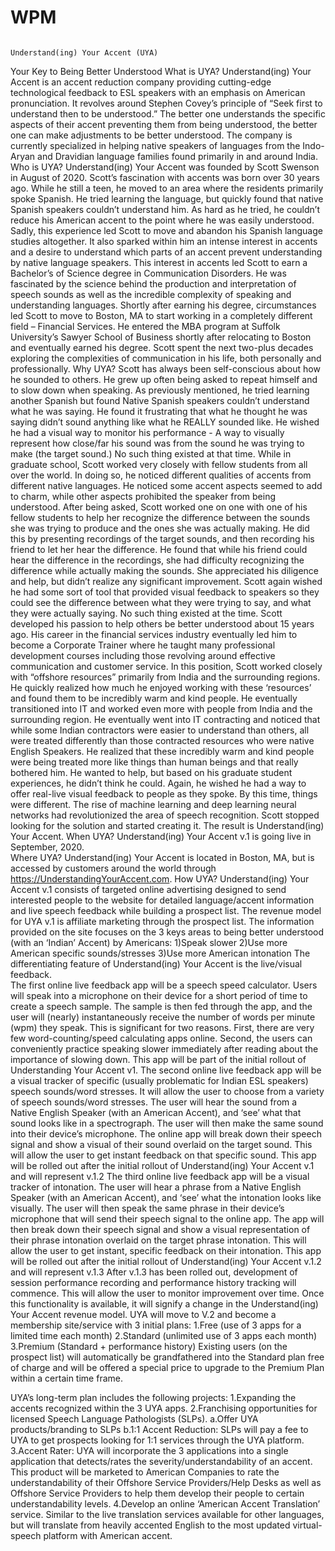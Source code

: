 # WPM
                                                                Understand(ing) Your Accent (UYA)
Your Key to Being Better Understood
What is UYA? Understand(ing) Your Accent is an accent reduction company providing cutting-edge technological feedback to ESL speakers with an emphasis on American pronunciation. It revolves around Stephen Covey’s principle of “Seek first to understand then to be understood.” The better one understands the specific aspects of their accent preventing them from being understood, the better one can make adjustments to be better understood.  The company is currently specialized in helping native speakers of languages from the Indo-Aryan and Dravidian language families found primarily in and around India.
Who is UYA? Understand(ing) Your Accent was founded by Scott Swenson in August of 2020. Scott’s fascination with accents was born over 30 years ago.  While he still a teen, he moved to an area where the residents primarily spoke Spanish.  He tried learning the language, but quickly found that native Spanish speakers couldn’t understand him. As hard as he tried, he couldn’t reduce his American accent to the point where he was easily understood. Sadly, this experience led Scott to move and abandon his Spanish language studies altogether. It also sparked within him an intense interest in accents and a desire to understand which parts of an accent prevent understanding by native language speakers. 
This interest in accents led Scott to earn a Bachelor’s of Science degree in Communication Disorders. He was fascinated by the science behind the production and interpretation of speech sounds as well as the incredible complexity of speaking and understanding languages.  Shortly after earning his degree, circumstances led Scott to move to Boston, MA to start working in a completely different field – Financial Services.  He entered the MBA program at Suffolk University’s Sawyer School of Business shortly after relocating to Boston and eventually earned his degree. Scott spent the next two-plus decades exploring the complexities of communication in his life, both personally and professionally.
Why UYA? Scott has always been self-conscious about how he sounded to others.  He grew up often being asked to repeat himself and to slow down when speaking.  As previously mentioned, he tried learning another Spanish but found Native Spanish speakers couldn’t understand what he was saying.  He found it frustrating that what he thought he was saying didn’t sound anything like what he REALLY sounded like. He wished he had a visual way to monitor his performance - A way to visually represent how close/far his sound was from the sound he was trying to make (the target sound.)  No such thing existed at that time.
 While in graduate school, Scott worked very closely with fellow students from all over the world. In doing so, he noticed different qualities of accents from different native languages.  He noticed some accent aspects seemed to add to charm, while other aspects prohibited the speaker from being understood. After being asked, Scott worked one on one with one of his fellow students to help her recognize the difference between the sounds she was trying to produce and the ones she was actually making. He did this by presenting recordings of the target sounds, and then recording his friend to let her hear the difference. He found that while his friend could hear the difference in the recordings, she had difficulty recognizing the difference while actually making the sounds. She appreciated his diligence and help, but didn’t realize any significant improvement. Scott again wished he had some sort of tool that provided visual feedback to speakers so they could see the difference between what they were trying to say, and what they were actually saying.  No such thing existed at the time.
Scott developed his passion to help others be better understood about 15 years ago.  His career in the financial services industry eventually led him to become a Corporate Trainer where he taught many professional development courses including those revolving around effective communication and customer service.  In this position, Scott worked closely with “offshore resources” primarily from India and the surrounding regions. He quickly realized how much he enjoyed working with these ‘resources’ and found them to be incredibly warm and kind people.  He eventually transitioned into IT and worked even more with people from India and the surrounding region.  He eventually went into IT contracting and noticed that while some Indian contractors were easier to understand than others, all were treated differently than those contracted resources who were native English Speakers. He realized that these incredibly warm and kind people were being treated more like things than human beings and that really bothered him. He wanted to help, but based on his graduate student experiences, he didn’t think he could. Again, he wished he had a way to offer real-live visual feedback to people as they spoke. By this time, things were different. The rise of machine learning and deep learning neural networks had revolutionized the area of speech recognition. Scott stopped looking for the solution and started creating it. The result is Understand(ing) Your Accent.
When UYA? Understand(ing) Your Accent v.1 is going live in September, 2020.  
Where UYA? Understand(ing) Your Accent is located in Boston, MA, but is accessed by customers around the world through https://UnderstandingYourAccent.com.
How UYA? Understand(ing) Your Accent v.1 consists of targeted online advertising designed to send interested people to the website for detailed language/accent information and live speech feedback while building a prospect list. The revenue model for UYA v.1 is affiliate marketing through the prospect list.
The information provided on the site focuses on the 3 keys areas to being better understood (with an ‘Indian’ Accent) by Americans:
1)Speak slower
2)Use more American specific sounds/stresses
3)Use more American intonation
The differentiating feature of Understand(ing) Your Accent is the live/visual feedback.  
The first online live feedback app will be a speech speed calculator. Users will speak into a microphone on their device for a short period of time to create a speech sample.  The sample is then fed through the app, and the user will (nearly) instantaneously receive the number of words per minute (wpm) they speak. This is significant for two reasons.  First, there are very few word-counting/speed calculating apps online.  Second, the users can conveniently practice speaking slower immediately after reading about the importance of slowing down.  This app will be part of the initial rollout of Understanding Your Accent v1.
The second online live feedback app will be a visual tracker of specific (usually problematic for Indian ESL speakers) speech sounds/word stresses.  It will allow the user to choose from a variety of speech sounds/word stresses.  The user will hear the sound from a Native English Speaker (with an American Accent), and ‘see’ what that sound looks like in a spectrograph.  The user will then make the same sound into their device’s microphone. The online app will break down their speech signal and show a visual of their sound overlaid on the target sound. This will allow the user to get instant feedback on that specific sound. This app will be rolled out after the initial rollout of Understand(ing) Your Accent v.1 and will represent v.1.2
The third online live feedback app will be a visual tracker of intonation.  The user will hear a phrase from a Native English Speaker (with an American Accent), and ‘see’ what the intonation looks like visually. The user will then speak the same phrase in their device’s microphone that will send their speech signal to the online app.  The app will then break down their speech signal and show a visual representation of their phrase intonation overlaid on the target phrase intonation. This will allow the user to get instant, specific feedback on their intonation. This app will be rolled out after the initial rollout of Understand(ing) Your Accent v.1.2 and will represent v.1.3 
After v.1.3 has been rolled out, development of session performance recording and performance history tracking will commence.  This will allow the user to monitor improvement over time. Once this functionality is available, it will signify a change in the Understand(ing) Your Accent revenue model. UYA will move to V.2 and become a membership site/service with 3 initial plans:
1.Free (use of 3 apps for a limited time each month)
2.Standard (unlimited use of 3 apps each month)
3.Premium (Standard + performance history)
Existing users (on the prospect list) will automatically be grandfathered into the Standard plan free of charge and will be offered a special price to upgrade to the Premium Plan within a certain time frame.

UYA’s long-term plan includes the following projects:
1.Expanding the accents recognized within the 3 UYA apps.
2.Franchising opportunities for licensed Speech Language Pathologists (SLPs).
a.Offer UYA products/branding to SLPs 
b.1:1 Accent Reduction: SLPs will pay a fee to UYA to get prospects looking for 1:1 services through the UYA platform.
3.Accent Rater: UYA will incorporate the 3 applications into a single application that detects/rates the severity/understandability of an accent. This product will be marketed to American Companies to rate the understandability of their Offshore Service Providers/Help Desks as well as Offshore Service Providers to help them develop their people to certain understandability levels.
4.Develop an online ‘American Accent Translation’ service.  Similar to the live translation services available for other languages, but will translate from heavily accented English to the most updated virtual-speech platform with American accent.


